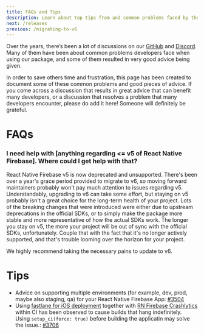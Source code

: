```yaml
---
title: FAQs and Tips
description: Learn about top tips from and common problems faced by the React Native Firebase community.
next: /releases
previous: /migrating-to-v6
---
```


Over the years, there’s been a lot of discussions on our [GitHub](https://github.com/invertase/react-native-firebase) and [Discord](https://invertase.link/discord). Many of them have been about common problems developers face when using our package, and some of them resulted in very good advice being given.

In order to save others time and frustration, this page has been created to document some of these common problems and good pieces of advice.
If you come across a discussion that results in great advice that can benefit many developers, or a discussion that resolves a problem that many developers encounter, please do add it here! Someone will definitely be grateful.

# FAQs

### I need help with [anything regarding <= v5 of React Native Firebase]. Where could I get help with that?

React Native Firebase v5 is now deprecated and unsupported. There's been over a year's grace period provided to migrate to v6, so moving forward maintainers probably won't pay much attention to issues regarding v5. Understandably, upgrading to v6 can take some effort, but staying on v5 probably isn't a great choice for the long-term health of your project.
Lots of the breaking changes that were introduced were either due to upstream deprecations in the official SDKs, or to simply make the package more stable and more representative of how the actual SDKs work.
The longer you stay on v5, the more your project will be out of sync with the official SDKs, unfortunately. Couple that with the fact that it's no longer actively supported, and that's trouble looming over the horizon for your project.

We highly recommend taking the necessary pains to update to v6.

# Tips

- Advice on supporting multiple environments (for example, dev, prod, maybe also staging, qa) for your React Native Firebase App: [#3504](https://github.com/invertase/react-native-firebase/issues/3504)
- Using [fastlane for iOS deployment](https://docs.fastlane.tools/getting-started/ios) together with [RN Firebase Crashlytics](https://rnfirebase.io/crashlytics/usage) within CI has been observed to cause builds that hang indefinitely. Using `setup_ci(force: true)` before building the applicatin may solve the issue.: [#3706](https://github.com/invertase/react-native-firebase/issues/3706)

